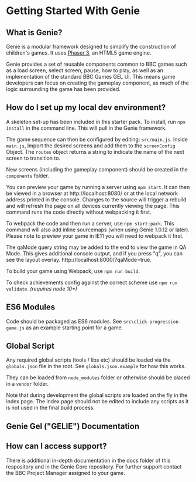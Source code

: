 # Getting Started With Genie

## What is Genie?

Genie is a modular framework designed to simplify the construction of children's games. It uses [Phaser 3](https://phaser.io/phaser3), an HTML5 game engine.

Genie provides a set of reusable components common to BBC games such as a load screen, select screen, pause, how to play, as well as an implementation of the standard BBC Games GEL UI. This means game developers can focus on creating the gameplay component, as much of the logic surrounding the game has been provided.

## How do I set up my local dev environment?

A skeleton set-up has been included in this starter pack. To install, run `npm install` in the command line. This will pull in the Genie framework.

The game sequence can then be configured by editing: `src/main.js`. Inside `main.js`, Import the desired screens and add them to the `screenConfig` Object. The `routes` object returns a string to indicate the name of the next screen to transition to.

New screens (including the gameplay component) should be created in the `components` folder.

You can preview your game by running a server using `npm start`. It can then be viewed in a browser at http://localhost:8080/ or at the local network address printed in the console. Changes to the source will trigger a rebuild and will refresh the page on all devices currently viewing the page. This command runs the code directly without webpacking it first.

To webpack the code and then run a server, use `npm start:pack`. This command will also add inline sourcemaps (when using Genie 1.0.12 or later).  
Please note to preview your game in IE11 you will need to webpack it first.

The qaMode query string may be added to the end to view the game in QA Mode. This gives additional console output, and if you press "q", you can see the layout overlay. http://localhost:8000/?qaMode=true.

To build your game using Webpack, use `npm run build`.

To check achievements config against the correct scheme use `npm run validate`. *(requires node 10+)*

## ES6 Modules

Code should be packaged as ES6 modules.
See `src\click-progression-game.js` as an example starting point for a game.

## Global Script

Any required global scripts (tools / libs etc) should be loaded via the `globals.json` file in the root.
See `globals.json.example` for how this works.

They can be loaded from `node_modules` folder or otherwise should be placed in a `vendor` folder.

Note that during development the global scripts are loaded on the fly in the index page.
The index page should not be edited to include any scripts as it is not used in the final build process.

## Genie Gel ("GELIE") Documentation

## How can I access support?

There is additional in-depth documentation in the docs folder of this respository and in the Genie Core repository. For further support contact the BBC Project Manager assigned to your game.
